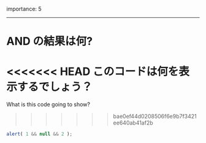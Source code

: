 importance: 5

---

# AND の結果は何?

<<<<<<< HEAD
このコードは何を表示するでしょう？
=======
What is this code going to show?
>>>>>>> bae0ef44d0208506f6e9b7f3421ee640ab41af2b

```js
alert( 1 && null && 2 );
```
